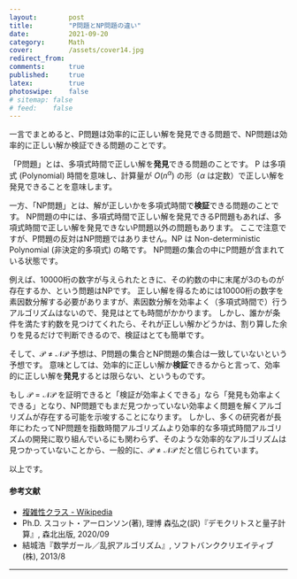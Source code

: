 ```yaml
---
layout:        post
title:         "P問題とNP問題の違い"
date:          2021-09-20
category:      Math
cover:         /assets/cover14.jpg
redirect_from:
comments:      true
published:     true
latex:         true
photoswipe:    false
# sitemap: false
# feed:    false
---
```


一言でまとめると、P問題は効率的に正しい解を発見できる問題で、NP問題は効率的に正しい解か検証できる問題のことです。

「P問題」とは、多項式時間で正しい解を**発見**できる問題のことです。
P は多項式 (Polynomial) 時間を意味し、計算量が $O(n^\alpha)$ の形（$\alpha$ は定数）で正しい解を発見できることを意味します。

一方、「NP問題」とは、解が正しいかを多項式時間で**検証**できる問題のことです。
NP問題の中には、多項式時間で正しい解を発見できるP問題もあれば、多項式時間で正しい解を発見できないP問題以外の問題もあります。
ここで注意ですが、P問題の反対はNP問題ではありません。NP は Non-deterministic Polynomial (非決定的多項式) の略です。
NP問題の集合の中にP問題が含まれている状態です。

例えば、10000桁の数字が与えられたときに、その約数の中に末尾が3のものが存在するか、という問題はNPです。
正しい解を得るためには10000桁の数字を素因数分解する必要がありますが、素因数分解を効率よく（多項式時間で）行うアルゴリズムはないので、発見はとても時間がかかります。
しかし、誰かが条件を満たす約数を見つけてくれたら、それが正しい解かどうかは、割り算した余りを見るだけで判断できるので、検証はとても簡単です。

<!--
上記から、P問題の集合 $\mathcal{P}$ はNP問題の集合 $\mathcal{NP}$ に含まれることは明らかです。
表にまとめると以下のようになるからです。

| 複雑性クラス[^1] | $\mathcal{P}$ | $\mathcal{NP}$ |
|--------------------------------|-----|-----|
| 多項式時間で正しい解を**発見**できる | はい | いいえ |
| 多項式時間で正しい解か**検証**できる | はい | はい   |
-->

そして、$\mathcal{P} \ne \mathcal{NP}$ 予想は、P問題の集合とNP問題の集合は一致していないという予想です。
意味としては、効率的に正しい解か**検証**できるからと言って、効率的に正しい解を**発見**するとは限らない、というものです。

もし $\mathcal{P} = \mathcal{NP}$ を証明できると「検証が効率よくできる」なら「発見も効率よくできる」となり、NP問題でもまだ見つかっていない効率よく問題を解くアルゴリズムが存在する可能を示唆することになります。
しかし、多くの研究者が長年にわたってNP問題を指数時間アルゴリズムより効率的な多項式時間アルゴリズムの開発に取り組んでいるにも関わらず、そのような効率的なアルゴリズムは見つかっていないことから、一般的に、$\mathcal{P} \ne \mathcal{NP}$ だと信じられています。

以上です。

[^1]: 複雑性クラスには N や NP 以外にも様々なものがあります。詳細は「複雑性クラス」で検索してみてください。その他でよく見るのは BPP（乱択アルゴリズムで多項式時間で解ける問題のクラス）や BQP（量子コンピュータで多項式時間で解ける問題のクラス）などです。

#### 参考文献

- [複雑性クラス - Wikipedia](https://ja.wikipedia.org/wiki/%E8%A4%87%E9%9B%91%E6%80%A7%E3%82%AF%E3%83%A9%E3%82%B9)
- Ph.D. スコット・アーロンソン(著), 理博 森弘之(訳)『デモクリトスと量子計算』, 森北出版, 2020/09
- 結城浩『数学ガール／乱択アルゴリズム』, ソフトバンククリエイティブ(株), 2013/8

---
